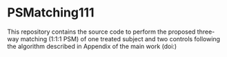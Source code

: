 # PSMatching111

This repository contains the source code to perform the proposed three-way matching (1:1:1 PSM) of one treated subject and two controls following the algorithm described in Appendix of the main work (doi:)
